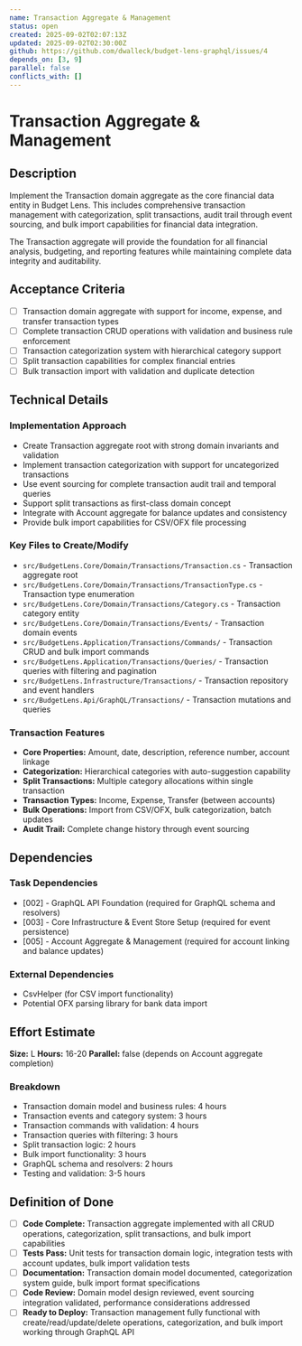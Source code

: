 ```yaml
---
name: Transaction Aggregate & Management
status: open
created: 2025-09-02T02:07:13Z
updated: 2025-09-02T02:30:00Z
github: https://github.com/dwalleck/budget-lens-graphql/issues/4
depends_on: [3, 9]
parallel: false
conflicts_with: []
---
```


# Transaction Aggregate & Management

## Description

Implement the Transaction domain aggregate as the core financial data entity in Budget Lens. This includes comprehensive transaction management with categorization, split transactions, audit trail through event sourcing, and bulk import capabilities for financial data integration.

The Transaction aggregate will provide the foundation for all financial analysis, budgeting, and reporting features while maintaining complete data integrity and auditability.

## Acceptance Criteria

- [ ] Transaction domain aggregate with support for income, expense, and transfer transaction types
- [ ] Complete transaction CRUD operations with validation and business rule enforcement
- [ ] Transaction categorization system with hierarchical category support
- [ ] Split transaction capabilities for complex financial entries
- [ ] Bulk transaction import with validation and duplicate detection

## Technical Details

### Implementation Approach
- Create Transaction aggregate root with strong domain invariants and validation
- Implement transaction categorization with support for uncategorized transactions
- Use event sourcing for complete transaction audit trail and temporal queries
- Support split transactions as first-class domain concept
- Integrate with Account aggregate for balance updates and consistency
- Provide bulk import capabilities for CSV/OFX file processing

### Key Files to Create/Modify
- `src/BudgetLens.Core/Domain/Transactions/Transaction.cs` - Transaction aggregate root
- `src/BudgetLens.Core/Domain/Transactions/TransactionType.cs` - Transaction type enumeration
- `src/BudgetLens.Core/Domain/Transactions/Category.cs` - Transaction category entity
- `src/BudgetLens.Core/Domain/Transactions/Events/` - Transaction domain events
- `src/BudgetLens.Application/Transactions/Commands/` - Transaction CRUD and bulk import commands
- `src/BudgetLens.Application/Transactions/Queries/` - Transaction queries with filtering and pagination
- `src/BudgetLens.Infrastructure/Transactions/` - Transaction repository and event handlers
- `src/BudgetLens.Api/GraphQL/Transactions/` - Transaction mutations and queries

### Transaction Features
- **Core Properties:** Amount, date, description, reference number, account linkage
- **Categorization:** Hierarchical categories with auto-suggestion capability
- **Split Transactions:** Multiple category allocations within single transaction
- **Transaction Types:** Income, Expense, Transfer (between accounts)
- **Bulk Operations:** Import from CSV/OFX, bulk categorization, batch updates
- **Audit Trail:** Complete change history through event sourcing

## Dependencies

### Task Dependencies
- [002] - GraphQL API Foundation (required for GraphQL schema and resolvers)
- [003] - Core Infrastructure & Event Store Setup (required for event persistence)
- [005] - Account Aggregate & Management (required for account linking and balance updates)

### External Dependencies
- CsvHelper (for CSV import functionality)
- Potential OFX parsing library for bank data import

## Effort Estimate

**Size:** L
**Hours:** 16-20
**Parallel:** false (depends on Account aggregate completion)

### Breakdown
- Transaction domain model and business rules: 4 hours
- Transaction events and category system: 3 hours
- Transaction commands with validation: 4 hours
- Transaction queries with filtering: 3 hours
- Split transaction logic: 2 hours
- Bulk import functionality: 3 hours
- GraphQL schema and resolvers: 2 hours
- Testing and validation: 3-5 hours

## Definition of Done

- [ ] **Code Complete:** Transaction aggregate implemented with all CRUD operations, categorization, split transactions, and bulk import capabilities
- [ ] **Tests Pass:** Unit tests for transaction domain logic, integration tests with account updates, bulk import validation tests
- [ ] **Documentation:** Transaction domain model documented, categorization system guide, bulk import format specifications
- [ ] **Code Review:** Domain model design reviewed, event sourcing integration validated, performance considerations addressed
- [ ] **Ready to Deploy:** Transaction management fully functional with create/read/update/delete operations, categorization, and bulk import working through GraphQL API